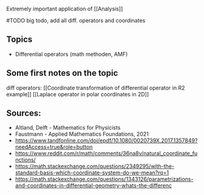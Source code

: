 Extremely important application of [[Analysis]] 



#TODO big todo, add all diff. operators  and coordinates 


## Topics
- Differential operators (math methoden, AMF)


## Some first notes on the topic
diff operators:
[[Coordinate transformation of differential operator in R2 example]]
[[Laplace operator in polar coordinates in 2D]]





## Sources:
- Altland, Delft - Mathematics for Physicists
- Faustmann - Applied Mathematics Foundations, 2021
- https://www.tandfonline.com/doi/epdf/10.1080/0020739X.2017.1357849?needAccess=true&role=button
- https://www.reddit.com/r/math/comments/36na8v/natural_coordinate_functions/
- https://math.stackexchange.com/questions/2349295/with-the-standard-basis-which-coordinate-system-do-we-mean?rq=1
- https://math.stackexchange.com/questions/1343126/parametrizations-and-coordinates-in-differential-geometry-whats-the-differenc